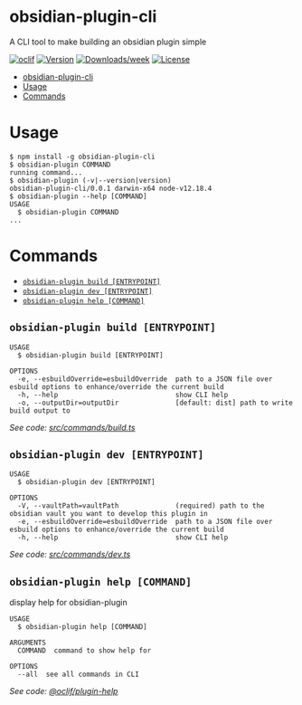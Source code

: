 # obsidian-plugin-cli

A CLI tool to make building an obsidian plugin simple

[![oclif](https://img.shields.io/badge/cli-oclif-brightgreen.svg)](https://oclif.io)
[![Version](https://img.shields.io/npm/v/obsidian-plugin-build-cli.svg)](https://npmjs.org/package/obsidian-plugin-build-cli)
[![Downloads/week](https://img.shields.io/npm/dw/obsidian-plugin-build-cli.svg)](https://npmjs.org/package/obsidian-plugin-build-cli)
[![License](https://img.shields.io/npm/l/obsidian-plugin-build-cli.svg)](https://github.com/zephraph/obsidian-tools/blob/master/package.json)

<!-- toc -->
* [obsidian-plugin-cli](#obsidian-plugin-cli)
* [Usage](#usage)
* [Commands](#commands)
<!-- tocstop -->

# Usage

<!-- usage -->
```sh-session
$ npm install -g obsidian-plugin-cli
$ obsidian-plugin COMMAND
running command...
$ obsidian-plugin (-v|--version|version)
obsidian-plugin-cli/0.0.1 darwin-x64 node-v12.18.4
$ obsidian-plugin --help [COMMAND]
USAGE
  $ obsidian-plugin COMMAND
...
```
<!-- usagestop -->

# Commands

<!-- commands -->
* [`obsidian-plugin build [ENTRYPOINT]`](#obsidian-plugin-build-entrypoint)
* [`obsidian-plugin dev [ENTRYPOINT]`](#obsidian-plugin-dev-entrypoint)
* [`obsidian-plugin help [COMMAND]`](#obsidian-plugin-help-command)

## `obsidian-plugin build [ENTRYPOINT]`

```
USAGE
  $ obsidian-plugin build [ENTRYPOINT]

OPTIONS
  -e, --esbuildOverride=esbuildOverride  path to a JSON file over esbuild options to enhance/override the current build
  -h, --help                             show CLI help
  -o, --outputDir=outputDir              [default: dist] path to write build output to
```

_See code: [src/commands/build.ts](https://github.com/zephraph/obsidian-tools/blob/v0.0.1/src/commands/build.ts)_

## `obsidian-plugin dev [ENTRYPOINT]`

```
USAGE
  $ obsidian-plugin dev [ENTRYPOINT]

OPTIONS
  -V, --vaultPath=vaultPath              (required) path to the obsidian vault you want to develop this plugin in
  -e, --esbuildOverride=esbuildOverride  path to a JSON file over esbuild options to enhance/override the current build
  -h, --help                             show CLI help
```

_See code: [src/commands/dev.ts](https://github.com/zephraph/obsidian-tools/blob/v0.0.1/src/commands/dev.ts)_

## `obsidian-plugin help [COMMAND]`

display help for obsidian-plugin

```
USAGE
  $ obsidian-plugin help [COMMAND]

ARGUMENTS
  COMMAND  command to show help for

OPTIONS
  --all  see all commands in CLI
```

_See code: [@oclif/plugin-help](https://github.com/oclif/plugin-help/blob/v3.2.2/src/commands/help.ts)_
<!-- commandsstop -->
